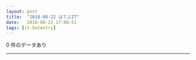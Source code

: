 ```yaml
---
layout: post
title:  "2018-08-22 はてぶIT"
date:   2018-08-22 17:00:51
tags: [it-hotentry]
---
```

0 件のデータあり

<hr>
